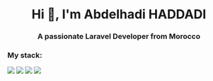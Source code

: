 <h1 align="center">Hi 👋, I'm Abdelhadi HADDADI</h1>
<h3 align="center">A passionate <b>Laravel Developer </b>from Morocco</h3>

<h3>My stack:</h3>

<img src="https://img.shields.io/badge/Tailwind_CSS-rgb(56 189 248)?style=for-the-badge&logo=tailwind-css&logoColor=white" > <img src="https://img.shields.io/badge/Alpine%20JS-rgb(119 193 210)?style=for-the-badge&logo=alpinedotjs&logoColor=white" > <img src="https://img.shields.io/badge/Laravel-FF2D20?style=for-the-badge&logo=laravel&logoColor=white" > <img src="https://img.shields.io/badge/livewire-4e56a6?style=for-the-badge&logo=livewire&logoColor=white" >



